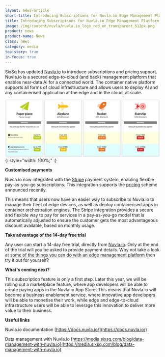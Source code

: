 ```yaml
---
layout: news-article
short-title: Introducing Subscriptions for Nuvla.io Edge Management Platform
title: Introducing Subscriptions for Nuvla.io Edge Management Platform
image: /img/content/nuvla/nuvla.io_logo_red_on_transparent_512px.png
product: news
product-name: News
class: news
category: media
top-story: true
in-focus: true
---
```


SixSq has updated [Nuvla.io](https://sixsq.com/products-and-services/nuvla-io/overview) to introduce subscriptions and pricing support. Nuvla.io is a secured edge-to-cloud (and back) management platform that enables near-data AI for a connected world. The container native platform supports all forms of cloud infrastructure and allows users to deploy AI and any containerised application at the edge and in the cloud, at scale. 

![Nuvla.io Pricing](/img/content/nuvla-io/pricing.png "Nuvla.io Pricing"){: style="width: 100%;" :}

**Customised payments**

Nuvla.io now integrated with the [Stripe](https://stripe.com/en-ch) payment system, enabling flexible pay-as-you-go subscriptions. This integration supports the [pricing](https://sixsq.com/products-and-services/nuvla-io/pricing) scheme announced recently. 

This means that users now have an easier way to subscribe to Nuvla.io to manage their fleet of edge devices, as well as deploy containerised apps in container orchestration engines. The Stripe integration provides a secure and flexible way to pay for services in a pay-as-you-go model that is automatically adjusted to ensure the customer gets the most advantageous discount available, based on monthly usage.  

**Take advantage of the 14-day free trial**

Any user can start a 14-day free trial, directly from [Nuvla.io](https://nuvla.io/ui/sign-up). Only at the end of the trial will you be asked to provide payment details. Why not take a look at [some of the things you can do with an edge management platform ](https://youtu.be/Y8TjUnMfK3g) then try it out for yourself? 

**What's coming next?**

This subscription feature is only a first step. Later this year, we will be rolling out a marketplace feature, where app developers will be able to create paying apps in the Nuvla.io App Store. This means that Nuvla.io will become a business enablement service, where innovative app developers will be able to monetise their work, while edge and edge-to-cloud infrastructure users will be able to leverage this innovation to deliver more value to their business.

**Useful links**

Nuvla.io documentation [https://docs.nuvla.io/](https://docs.nuvla.io/)

Data management with Nuvla.io [https://media.sixsq.com/blog/data-management-with-nuvla.io](https://media.sixsq.com/blog/data-management-with-nuvla.io)